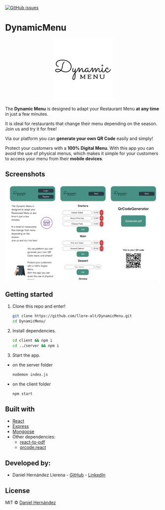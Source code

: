 [![GitHub issues](https://img.shields.io/github/issues/danielhdezller/DynamicMenu)](https://GitHub.com/danielhdezller/DynamicMenu/issues)

# DynamicMenu

<p align="center">
  <img src="/client/src/assets/LOGO.png" />
</p>

The **Dynamic Menu** is designed to adapt your Restaurant Menu **at any time** in just a few minutes.

It is ideal for restaurants that change their menu depending on the season.
Join us and try it for free!

Via our platform you can **generate your own QR Code** easily and simply!

Protect your customers with a **100% Digital Menu**.
With this app you can avoid the use of physical menus,
which makes it simple for your customers to access your menu from their **mobile devices**.

## Screenshots

<p align="center">
  <img src="/client/src/assets/ScreenShots DM.png" />
</p>

## Getting started

1. Clone this repo and enter!

   ```bash
   git clone https://github.com/llere-alt/DynamicMenu.git
   cd DynamicMenu/
   ```

2. Install dependencies.

   ```bash
   cd client && npm i
   cd ../server && npm i
   ```

3. Start the app.

- on the server folder
  ```bash
  nodemon index.js
  ```
- on the client folder
  ```bash
  npm start
  ```

## Built with

- [React](https://reactjs.org/)
- [Express](https://expressjs.com/)
- [Mongoose](https://mongoosejs.com/)
- Other dependencies:
  - [react-to-pdf](https://www.npmjs.com/package/react-to-pdf)
  - [qrcode.react](https://www.npmjs.com/package/qrcode.react)

## Developed by:

- Daniel Hernández Llerena - [GitHub](https://github.com/danielhdezller) - [LinkedIn](https://www.linkedin.com/in/daniel-hernandez-ller/)

## License

MIT © [Daniel Hernández](https://github.com/danielhdezller)

